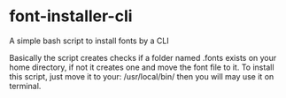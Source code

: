 # font-installer-cli
A simple bash script to install fonts by a CLI

Basically the script creates checks if a folder named .fonts exists on your home directory, if not it creates one and move the font file to it.
To install this script, just move it to your: /usr/local/bin/ then you will may use it on terminal.
